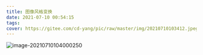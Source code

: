 ```yaml
---
title: 图像风格变换
date: 2021-07-10 00:54:15
tags:
cover: https://gitee.com/cd-yang/pic/raw/master/img/20210710103412.jpeg
---
```






![image-20210710104000250](https://gitee.com/cd-yang/pic/raw/master/img/20210710104000.png)
